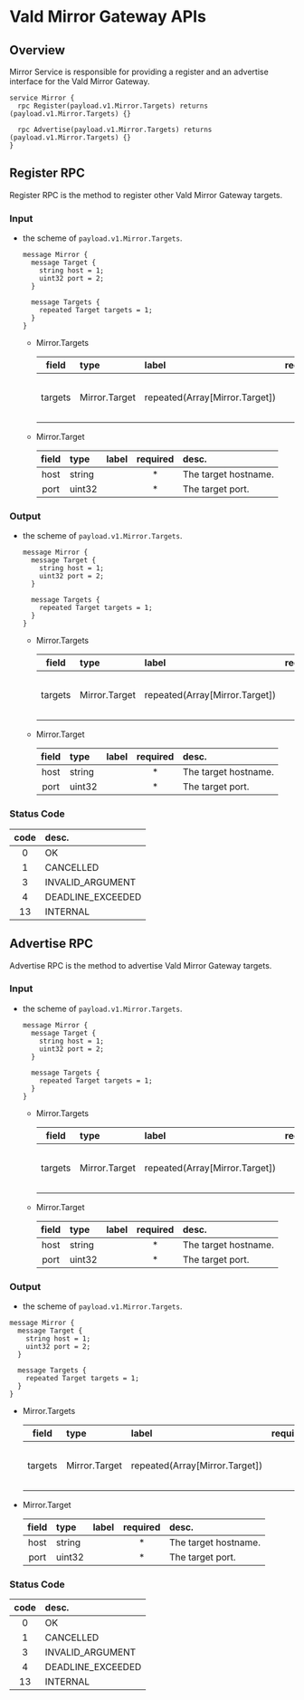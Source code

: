 # Vald Mirror Gateway APIs

## Overview

Mirror Service is responsible for providing a register and an advertise interface for the Vald Mirror Gateway.

```rpc
service Mirror {
  rpc Register(payload.v1.Mirror.Targets) returns (payload.v1.Mirror.Targets) {}

  rpc Advertise(payload.v1.Mirror.Targets) returns (payload.v1.Mirror.Targets) {}
}
```

## Register RPC

Register RPC is the method to register other Vald Mirror Gateway targets.

### Input

- the scheme of `payload.v1.Mirror.Targets`.

  ```rpc
  message Mirror {
    message Target {
      string host = 1;
      uint32 port = 2;
    }

    message Targets {
      repeated Target targets = 1;
    }
  }
  ```

  - Mirror.Targets

    |  field  | type          | label                          | required | desc.                            |
    | :-----: | :------------ | :----------------------------- | :------: | :------------------------------- |
    | targets | Mirror.Target | repeated(Array[Mirror.Target]) |    \*    | The multiple target information. |

  - Mirror.Target

    | field | type   | label | required | desc.                |
    | :---: | :----- | :---- | :------: | :------------------- |
    | host  | string |       |    \*    | The target hostname. |
    | port  | uint32 |       |    \*    | The target port.     |

### Output

- the scheme of `payload.v1.Mirror.Targets`.

  ```rpc
  message Mirror {
    message Target {
      string host = 1;
      uint32 port = 2;
    }

    message Targets {
      repeated Target targets = 1;
    }
  }
  ```

  - Mirror.Targets

    |  field  | type          | label                          | required | desc.                            |
    | :-----: | :------------ | :----------------------------- | :------: | :------------------------------- |
    | targets | Mirror.Target | repeated(Array[Mirror.Target]) |          | The multiple target information. |

  - Mirror.Target

    | field | type   | label | required | desc.                |
    | :---: | :----- | :---- | :------: | :------------------- |
    | host  | string |       |    \*    | The target hostname. |
    | port  | uint32 |       |    \*    | The target port.     |

### Status Code

| code | desc.             |
| :--: | :---------------- |
|  0   | OK                |
|  1   | CANCELLED         |
|  3   | INVALID_ARGUMENT  |
|  4   | DEADLINE_EXCEEDED |
|  13  | INTERNAL          |

## Advertise RPC

Advertise RPC is the method to advertise Vald Mirror Gateway targets.

### Input

- the scheme of `payload.v1.Mirror.Targets`.

  ```rpc
  message Mirror {
    message Target {
      string host = 1;
      uint32 port = 2;
    }

    message Targets {
      repeated Target targets = 1;
    }
  }
  ```

  - Mirror.Targets

    |  field  | type          | label                          | required | desc.                            |
    | :-----: | :------------ | :----------------------------- | :------: | :------------------------------- |
    | targets | Mirror.Target | repeated(Array[Mirror.Target]) |    \*    | The multiple target information. |

  - Mirror.Target

    | field | type   | label | required | desc.                |
    | :---: | :----- | :---- | :------: | :------------------- |
    | host  | string |       |    \*    | The target hostname. |
    | port  | uint32 |       |    \*    | The target port.     |

### Output

- the scheme of `payload.v1.Mirror.Targets`.

```rpc
message Mirror {
  message Target {
    string host = 1;
    uint32 port = 2;
  }

  message Targets {
    repeated Target targets = 1;
  }
}
```

- Mirror.Targets

  |  field  | type          | label                          | required | desc.                            |
  | :-----: | :------------ | :----------------------------- | :------: | :------------------------------- |
  | targets | Mirror.Target | repeated(Array[Mirror.Target]) |          | The multiple target information. |

- Mirror.Target

  | field | type   | label | required | desc.                |
  | :---: | :----- | :---- | :------: | :------------------- |
  | host  | string |       |    \*    | The target hostname. |
  | port  | uint32 |       |    \*    | The target port.     |

### Status Code

| code | desc.             |
| :--: | :---------------- |
|  0   | OK                |
|  1   | CANCELLED         |
|  3   | INVALID_ARGUMENT  |
|  4   | DEADLINE_EXCEEDED |
|  13  | INTERNAL          |
